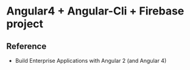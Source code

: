 # Angular4 + Angular-Cli + Firebase project

## Reference
  - Build Enterprise Applications with Angular 2 (and Angular 4)
    